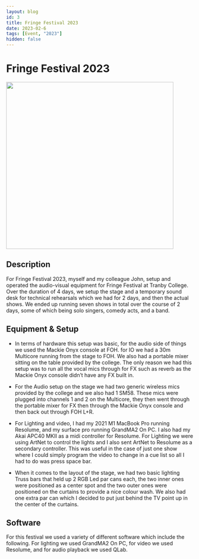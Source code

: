 ```yaml
---
layout: blog
id: 3
title: Fringe Festival 2023
date: 2023-02-6
tags: [Event, "2023"]
hidden: false
---
```


# Fringe Festival 2023

<img src="/images/Fringe Festival 2023.webp" width="450" />

## Description

For Fringe Festival 2023, myself and my colleague John, setup and operated the audio-visual equipment for Fringe Festival at Tranby College. Over the duration of 4 days, we setup the stage and a temporary sound desk for technical rehearsals which we had for 2 days, and then the actual shows. We ended up running seven shows in total over the course of 2 days, some of which being solo singers, comedy acts, and a band.

## Equipment & Setup

- In terms of hardware this setup was basic, for the audio side of things we used the Mackie Onyx console at FOH. for IO we had a 30m Multicore running from the stage to FOH. We also had a portable mixer sitting on the table provided by the college. The only reason we had this setup was to run all the vocal mics through for FX such as reverb as the Mackie Onyx console didn’t have any FX built in.

- For the Audio setup on the stage we had two generic wireless mics provided by the college and we also had 1 SM58. These mics were plugged into channels 1 and 2 on the Multicore, they then went through the portable mixer for FX then through the Mackie Onyx console and then back out through FOH L+R.

- For Lighting and video, I had my 2021 M1 MacBook Pro running Resolume, and my surface pro running GrandMA2 On PC. I also had my Akai APC40 MKII as a midi controller for Resolume. For Lighting we were using ArtNet to control the lights and I also sent ArtNet to Resolume as a secondary controller. This was useful in the case of just one show where I could simply program the video to change in a cue list so all I had to do was press space bar.

- When it comes to the layout of the stage, we had two basic lighting Truss bars that held up 2 RGB Led par cans each, the two inner ones were positioned as a center spot and the two outer ones were positioned on the curtains to provide a nice colour wash. We also had one extra par can which I decided to put just behind the TV point up in the center of the curtains.

## Software

For this festival we used a variety of different software which include the following. For lighting we used GrandMA2 On PC, for video we used Resolume, and for audio playback we used QLab.

<br/>
